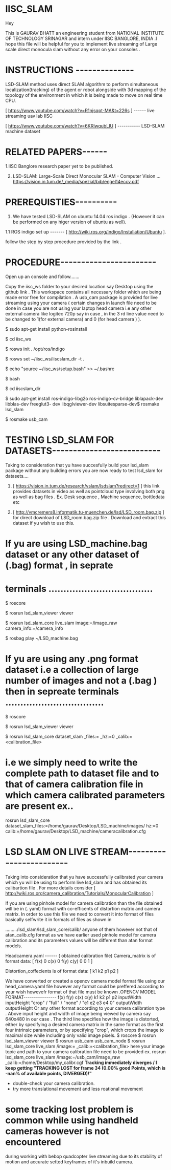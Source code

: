 # IISC_SLAM
Hey

This is GAURAV BHATT an engineering student from NATIONAL INSTITUTE OF TECHNOLOGY SRINAGAR and intern under IISC BANGLORE, INDIA .I hope this file will be helpful for you to implement live streaming of Large scale direct monocula
slam without any error on your consoles .

# INSTRUCTIONS --------------


LSD-SLAM method uses direct SLAM algorithm to perform simultaneous localization(tracking) of
the agent or robot alongside with 3d mapping of the topology of the environment in which it is
being made to move on real time CPU.

[ https://www.youtube.com/watch?v=R1njsqpt-MA&t=226s ] ------ live streaming uav lab IISC

[ https://www.youtube.com/watch?v=6KRlwqubLIU ] ----------- LSD-SLAM machine dataset


 # RELATED PAPERS------


1.IISC Banglore research paper yet to be published.

2. LSD-SLAM: Large-Scale Direct Monocular SLAM - Computer Vision ...
https://vision.in.tum.de/_media/spezial/bib/engel14eccv.pdf


 # PREREQUISTIES----------


1. We have tested LSD-SLAM on ubuntu 14.04 ros indigo . (However it can be performed on any
higer version of ubuntu as well).

1.1 ROS indigo set up ------- [ http://wiki.ros.org/indigo/Installation/Ubuntu ].

follow the step by step procedure provided by the link .


 # PROCEDURE-----------------------


Open up an console and follow.......

Copy the iisc_ws folder to your desired location say Desktop using the github link . This
workspace contains all necessary folder which are being made error free for compilation . A
usb_cam package is provided for live streaming using your camera ( certain changes in launch file
need to be done in case you are not using your laptop head camera i.e any other external camera like
logitec 720p say in case , in the 3 rd line value need to be changed to 1(for external camera) and 0
(for head camera ) ).

$ sudo apt-get install python-rosinstall

$ cd iisc_ws

$ rosws init . /opt/ros/indigo

$ rosws set ~/iisc_ws/iiscslam_dir -t .

$ echo "source ~/iisc_ws/setup.bash" >> ~/.bashrc

$ bash

$ cd iiscslam_dir

$ sudo apt-get install ros-indigo-libg2o ros-indigo-cv-bridge liblapack-dev libblas-dev freeglut3-
dev libqglviewer-dev libsuitesparse-dev$ rosmake lsd_slam

$ rosmake usb_cam


 # TESTING LSD_SLAM FOR DATASETS--------------------------


Taking to consideration that yu have succesfully build your lsd_slam package without any building
errors you are now ready to test lsd_slam for datasets....

1. [ https://vision.in.tum.de/research/vslam/lsdslam?redirect=1 ] this link provides datasets in
video as well as pointcloud type involving both png as well as bag files . Ex. Desk sequence ,
Machine sequence, bottledata etc

2. [ http://vmcremers8.informatik.tu-muenchen.de/lsd/LSD_room.bag.zip ] for direct download of
LSD_room.bag.zip file . Download and extract this dataset if yu wish to use this.


# If yu are using LSD_machine.bag dataset or any other dataset of (.bag) format , in seprate

# terminals ...................................

$ roscore

$ rosrun lsd_slam_viewer viewer

$ rosrun lsd_slam_core live_slam image:=/image_raw camera_info:=/camera_info

$ rosbag play ~/LSD_machine.bag

# If yu are using any .png format dataset i.e a collection of large number of images and not a (.bag ) then in sepreate terminals .................................

$ roscore

$ rosrun lsd_slam_viewer viewer

$ rosrun lsd_slam_core dataset_slam _files:=<files> _hz:=0 _calib:=<calibration_file>
  
# i.e we simply need to write the complete path to dataset file and to that of camera calibration file in which camera calibrated parameters are present ex..

rosrun lsd_slam_core dataset_slam_files:=/home/gaurav/Desktop/LSD_machine/images/ hz:=0
calib:=/home/gaurav/Desktop/LSD_machine/cameracalibration.cfg

 # LSD SLAM ON LIVE STREAM------------------------
 
Taking into consideration that yu have successfully calibrated your camera which yu will be using
to perform live lsd_slam and has obtained its calibartion file . For more details consider
[ http://wiki.ros.org/camera_calibration/Tutorials/MonocularCalibration ]

If you are using pinhole model for camera calibration than the file obtained will be in (. yaml)
format with co-efficents of distortion matrix and camera matrix. In order to use this file we need to
convert it into format of files basically selfwrite it in formats of files as shown in

........./lsd_slam/lsd_slam_core/calib/ anyone of them however not that of atan_calib.cfg format as
we have earlier used pinhole model for camera calibration and its parameters values will be
different than atan format models.

Headcamera.yaml ------ ( obtained calibration file)
Camera_matrix is of format                      data:      [ f(x) 0 c(x) 0 f(y) c(y) 0 0 1 ]

Distortion_coffecients is of format             data:     [ k1 k2 p1 p2 ]



We have converted or created a opencv camera model format file using our head_camera.yaml file
however any format could be preffered according to your wish howevefr format of that file must be
known .OPENCV MODEL FORMAT----------------
f(x) f(y) c(x) c(y) k1 k2 p1 p2
inputWidth inputHeight
"crop" / "full" / "none" / "e1 e2 e3 e4 0"
outputWidth outputHeight
Or any other format according to your camera calibration type . Above input height and width of
image being viewed by camera say 640x480 in our case . The third line specifies how the image is
distorted, either by specifying a desired camera matrix in the same format as the first four intrinsic
parameters, or by specifying "crop", which crops the image to maximal size while including only
valid image pixels.
$ roscore
$ rosrun lsd_slam_viewer viewer
$ rosrun usb_cam usb_cam_node
$ rosrun lsd_slam_core live_slam /image:=<yourstreamtopic> _calib:=<calibration_file>
here your image topic and path to your camera calibration file need to be provided ex.
rosrun lsd_slam_core live_slam /image:=/usb_cam/image_raw
_calib:=/home/Desktop/my_calibr.cgf
**Tracking immediately diverges / I keep getting "TRACKING LOST for frame 34 (0.00% good
Points, which is -nan% of available points, DIVERGED)!"**
- double-check your camera calibration.
- try more translational movement and less roational movement
# some tracking lost problem is common while using handheld cameras however is not encountered
during working with bebop quadcopter live streaming due to its stability of motion and accurate
setted keyframes of it's inbuild camera.
